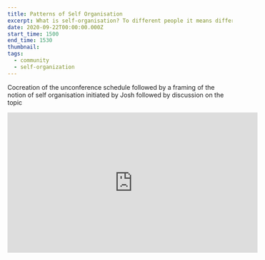 ```yaml
---
title: Patterns of Self Organisation
excerpt: What is self-organisation? To different people it means differnt things, lets frame the conversation together and build a common context around what works and what doesnt work.
date: 2020-09-22T00:00:00.000Z
start_time: 1500
end_time: 1530
thumbnail:
tags:
  - community
  - self-organization
---
```

Cocreation of the unconference schedule followed by a framing of the notion of self organisation initiated by Josh followed by discussion on the topic



<iframe width="560" height="315" src="https://www.youtube.com/embed/6RARna-6-kk" frameborder="0" allow="accelerometer; autoplay; clipboard-write; encrypted-media; gyroscope; picture-in-picture" allowfullscreen></iframe>